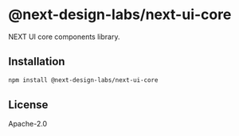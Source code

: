 # @next-design-labs/next-ui-core

NEXT UI core components library.

## Installation

```sh
npm install @next-design-labs/next-ui-core
```

## License

Apache-2.0